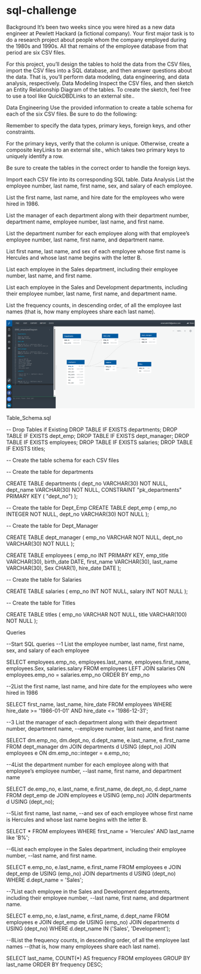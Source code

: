 # sql-challenge
Background
It’s been two weeks since you were hired as a new data engineer at Pewlett Hackard (a fictional company). Your first major task is to do a research project about people whom the company employed during the 1980s and 1990s. All that remains of the employee database from that period are six CSV files.

For this project, you’ll design the tables to hold the data from the CSV files, import the CSV files into a SQL database, and then answer questions about the data. That is, you’ll perform data modeling, data engineering, and data analysis, respectively.
Data Modeling
Inspect the CSV files, and then sketch an Entity Relationship Diagram of the tables. To create the sketch, feel free to use a tool like QuickDBDLinks to an external site..

Data Engineering
Use the provided information to create a table schema for each of the six CSV files. Be sure to do the following:

Remember to specify the data types, primary keys, foreign keys, and other constraints.

For the primary keys, verify that the column is unique. Otherwise, create a composite keyLinks to an external site., which takes two primary keys to uniquely identify a row.

Be sure to create the tables in the correct order to handle the foreign keys.

Import each CSV file into its corresponding SQL table.
Data Analysis
List the employee number, last name, first name, sex, and salary of each employee.

List the first name, last name, and hire date for the employees who were hired in 1986.

List the manager of each department along with their department number, department name, employee number, last name, and first name.

List the department number for each employee along with that employee’s employee number, last name, first name, and department name.

List first name, last name, and sex of each employee whose first name is Hercules and whose last name begins with the letter B.

List each employee in the Sales department, including their employee number, last name, and first name.

List each employee in the Sales and Development departments, including their employee number, last name, first name, and department name.

List the frequency counts, in descending order, of all the employee last names (that is, how many employees share each last name).

![ERD_employeediagram](EmployeeSQL/ERD_employeesDiagram.png)

Table_Schema.sql

-- Drop Tables if Existing
DROP TABLE IF EXISTS departments;
DROP TABLE IF EXISTS dept_emp;
DROP TABLE IF EXISTS dept_manager;
DROP TABLE IF EXISTS employees;
DROP TABLE IF EXISTS salaries;
DROP TABLE IF EXISTS titles;

-- Create the table schema for each CSV files

-- Create the table for departments

CREATE TABLE departments (
	dept_no VARCHAR(30) NOT NULL,
	dept_name VARCHAR(30) NOT NULL,
	    CONSTRAINT "pk_departments" PRIMARY KEY (
        "dept_no")
);


-- Create the table for Dept_Emp
CREATE TABLE dept_emp (
    emp_no INTEGER   NOT NULL,
    dept_no VARCHAR(30)   NOT NULL
);

-- Create the table for Dept_Manager

CREATE TABLE dept_manager (
  emp_no VARCHAR NOT NULL,
  dept_no VARCHAR(30) NOT NULL
);

CREATE TABLE employees (
  emp_no INT PRIMARY KEY,
  emp_title VARCHAR(30),
  birth_date DATE,
  first_name VARCHAR(30),
  last_name VARCHAR(30),
  Sex CHAR(1),
  hire_date DATE
);

-- Create the table for Salaries

CREATE TABLE salaries (
  emp_no INT NOT NULL,
  salary INT NOT NULL
);

-- Create the table for Titles

CREATE TABLE titles (
  emp_no VARCHAR NOT NULL,
  title VARCHAR(100) NOT NULL
);

Queries

--Start SQL queries
--1 List the employee number, last name, first name, sex, and salary of each employee

SELECT employees.emp_no, employees.last_name, employees.first_name, employees.Sex, salaries.salary
FROM employees
LEFT JOIN salaries
ON employees.emp_no = salaries.emp_no
ORDER BY emp_no

--2List the first name, last name, and hire date for the employees who were hired in 1986

SELECT first_name, last_name, hire_date
FROM employees
WHERE hire_date >= '1986-01-01' AND hire_date <= '1986-12-31';

--3 List the manager of each department along with their department number, department name, 
--employee number, last name, and first name

SELECT dm.emp_no, dm.dept_no, d.dept_name, e.last_name, e.first_name
FROM dept_manager dm
JOIN departments d USING (dept_no)
JOIN employees e ON dm.emp_no::integer = e.emp_no;

--4List the department number for each employee along with that employee’s employee number, 
--last name, first name, and department name

SELECT de.emp_no, e.last_name, e.first_name, de.dept_no, d.dept_name
FROM dept_emp de
JOIN employees e USING (emp_no)
JOIN departments d USING (dept_no);

--5List first name, last name, 
--and sex of each employee whose first name is Hercules and whose last name begins with the letter B.

SELECT * FROM employees
WHERE first_name = 'Hercules' AND last_name like 'B%';

--6List each employee in the Sales department, including their employee number, 
--last name, and first name.

SELECT e.emp_no, e.last_name, e.first_name
FROM employees e
JOIN dept_emp de USING (emp_no)
JOIN departments d USING (dept_no)
WHERE d.dept_name = 'Sales';

--7List each employee in the Sales and Development departments, including their employee number, 
--last name, first name, and department name.

SELECT e.emp_no, e.last_name, e.first_name, d.dept_name
FROM employees e
JOIN dept_emp de USING (emp_no)
JOIN departments d USING (dept_no)
WHERE d.dept_name IN ('Sales', 'Development');

--8List the frequency counts, in descending order, of all the employee last names 
--(that is, how many employees share each last name).

SELECT last_name, COUNT(*) AS frequency
FROM employees
GROUP BY last_name
ORDER BY frequency DESC;